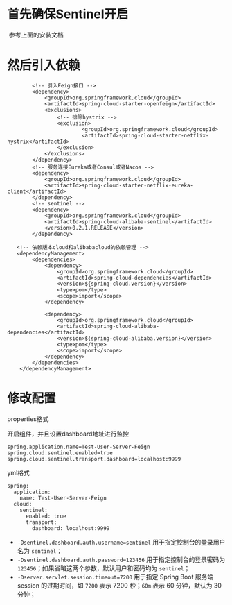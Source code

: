 

# 首先确保Sentinel开启

​		参考上面的安装文档

# 然后引入依赖

```
		<!-- 引入Feign接口 -->
        <dependency>
            <groupId>org.springframework.cloud</groupId>
            <artifactId>spring-cloud-starter-openfeign</artifactId>
            <exclusions>
            	<!-- 排除hystrix -->
                <exclusion>
                        <groupId>org.springframework.cloud</groupId>
                        <artifactId>spring-cloud-starter-netflix-hystrix</artifactId>
                </exclusion>
            </exclusions>
        </dependency>
		<!-- 服务连接Eureka或者Consul或者Nacos -->
        <dependency>
            <groupId>org.springframework.cloud</groupId>
            <artifactId>spring-cloud-starter-netflix-eureka-client</artifactId>
        </dependency>
		<!-- sentinel -->
        <dependency>
            <groupId>org.springframework.cloud</groupId>
            <artifactId>spring-cloud-alibaba-sentinel</artifactId>
            <version>0.2.1.RELEASE</version>
        </dependency>   
   
   <!-- 依赖版本cloud和alibabacloud的依赖管理 -->
   <dependencyManagement>
        <dependencies>
            <dependency>
                <groupId>org.springframework.cloud</groupId>
                <artifactId>spring-cloud-dependencies</artifactId>
                <version>${spring-cloud.version}</version>
                <type>pom</type>
                <scope>import</scope>
            </dependency>

            <dependency>
                <groupId>org.springframework.cloud</groupId>
                <artifactId>spring-cloud-alibaba-dependencies</artifactId>
                <version>${spring-cloud-alibaba.version}</version>
                <type>pom</type>
                <scope>import</scope>
            </dependency>
        </dependencies>
    </dependencyManagement>
```

# 修改配置

properties格式

开启组件，并且设置dashboard地址进行监控

```
spring.application.name=Test-User-Server-Feign
spring.cloud.sentinel.enabled=true
spring.cloud.sentinel.transport.dashboard=localhost:9999
```

yml格式

```
spring:
  application:
    name: Test-User-Server-Feign
  cloud:
    sentinel:
      enabled: true
      transport:
        dashboard: localhost:9999
```

- `-Dsentinel.dashboard.auth.username=sentinel` 用于指定控制台的登录用户名为 `sentinel`；
- `-Dsentinel.dashboard.auth.password=123456` 用于指定控制台的登录密码为 `123456`；如果省略这两个参数，默认用户和密码均为 `sentinel`；
- `-Dserver.servlet.session.timeout=7200` 用于指定 Spring Boot 服务端 session 的过期时间，如 `7200` 表示 7200 秒；`60m` 表示 60 分钟，默认为 30 分钟；